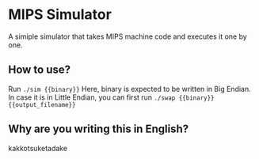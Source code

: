 # MIPS Simulator
A simiple simulator that takes MIPS machine code and executes it one by one.
## How to use?
Run ```./sim {{binary}}```
Here, binary is expected to be written in Big Endian.
In case it is in Little Endian, you can first run ```./swap {{binary}} {{output_filename}}```
## Why are you writing this in English?
kakkotsuketadake
